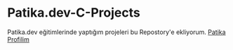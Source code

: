 # Patika.dev-C-Projects
Patika.dev eğitimlerinde yaptığım projeleri bu Repostory'e ekliyorum.
[Patika Profilim](https://app.patika.dev/ahmettnuman)
